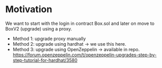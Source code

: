# Motivation
We want to start with the login in contract Box.sol and later on move to BoxV2 (upgrade) using a proxy.
- Method 1: upgrade proxy manually
- Method 2: upgrade using hardhat -> we use this here.
- Method 3: upgrade using OpenZeppelin -> available in repo.
https://forum.openzeppelin.com/t/openzeppelin-upgrades-step-by-step-tutorial-for-hardhat/3580
